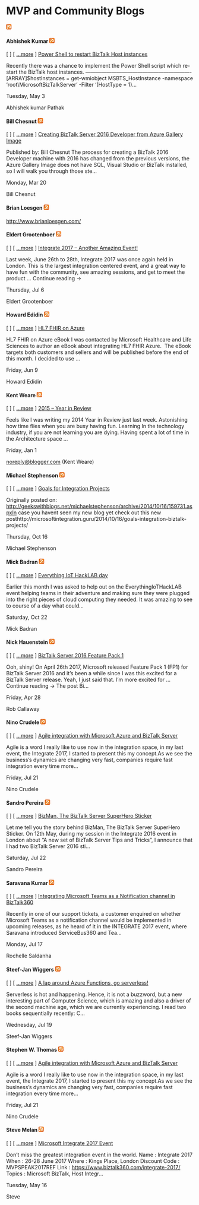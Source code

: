 ﻿# MVP and Community Blogs

![feed](media/IC377996.png "feed")

#### Abhishek Kumar [![](media/IC377996.png)](https://abhishekkumarpathakbiztalkblog.wordpress.com/feed/)

[ [](https://abhishekkumarpathakbiztalkblog.wordpress.com/feed/ "RSS") ] [ [...more](https://abhishekkumarpathakbiztalkblog.wordpress.com/feed/) ]
[Power Shell to restart BizTalk Host instances](https://abhishekkumarpathakbiztalkblog.wordpress.com/2016/05/03/power-shell-to-re-start-biztalk-host-instances/)

Recently there was a chance to implement the Power Shell script which re-start the BizTalk host instances. ————————————————————- \[ARRAY\]\$hostInstances = get-wmiobject MSBTS\_HostInstance -namespace ‘root\\MicrosoftBizTalkServer’ -Filter ‘(HostType = 1)...

Tuesday, May 3

Abhishek kumar Pathak

#### Bill Chesnut [![](media/IC377996.png)](http://www.biztalkbill.com/)

[ [](http://www.biztalkbill.com/feed/ "RSS") ] [ [...more](http://www.biztalkbill.com/feed/) ]
[Creating BizTalk Server 2016 Developer from Azure Gallery Image](https://www.biztalkbill.com/2017/03/21/creating-biztalk-server-2016-developer-from-azure-gallery-image/)

Published by: Bill Chesnut The process for creating a BizTalk 2016 Developer machine with 2016 has changed from the previous versions, the Azure Gallery Image does not have SQL, Visual Studio or BizTalk installed, so I will walk you through those ste...

Monday, Mar 20

Bill Chesnut

#### Brian Loesgen [![](media/IC377996.png)](http://www.brianloesgen.com/)

<http://www.brianloesgen.com/>

#### Eldert Grootenboer [![](media/IC377996.png)](http://blog.eldert.net/feed/)

[ [](http://blog.eldert.net/feed/ "RSS") ] [ [...more](http://blog.eldert.net/feed/) ]
[Integrate 2017 – Another Amazing Event!](https://blog.eldert.net/integrate-2017-another-amazing-event/)

Last week, June 26th to 28th, Integrate 2017 was once again held in London. This is the largest integration centered event, and a great way to have fun with the community, see amazing sessions, and get to meet the product … Continue reading →

Thursday, Jul 6

Eldert Grootenboer

#### Howard Edidin [![](media/IC377996.png)](https://docdb.info/feed/)

[ [](https://docdb.info/feed/ "RSS") ] [ [...more](https://docdb.info/feed/) ]
[HL7 FHIR on Azure](https://docdb.info/hl7-fhir-on-azure/)

HL7 FHIR on Azure eBook I was contacted by Microsoft Healthcare and Life Sciences to author an eBook about integrating HL7 FHIR Azure.  The eBook targets both customers and sellers and will be published before the end of this month. I decided to use ...

Friday, Jun 9

Howard Edidin

#### Kent Weare [![](media/IC377996.png)](http://feeds.feedburner.com/KentWearesBiztalkBlog)

[ [](http://feeds.feedburner.com/KentWearesBiztalkBlog "RSS") ] [ [...more](http://feeds.feedburner.com/KentWearesBiztalkBlog) ]
[2015 – Year in Review](http://kentweare.blogspot.com/2016/01/2015-year-in-review.html)

Feels like I was writing my 2014 Year in Review just last week. Astonishing how time flies when you are busy having fun. Learning In the technology industry, if you are not learning you are dying. Having spent a lot of time in the Architecture space ...

Friday, Jan 1

noreply@blogger.com (Kent Weare)

#### Michael Stephenson [![](media/IC377996.png)](http://geekswithblogs.net/michaelstephenson/Rss.aspx)

[ [](http://geekswithblogs.net/michaelstephenson/Rss.aspx "RSS") ] [ [...more](http://geekswithblogs.net/michaelstephenson/archive/2014/10/16/159731.aspx) ]
[Goals for Integration Projects](http://geekswithblogs.net/michaelstephenson/archive/2014/10/16/159731.aspx)

Originally posted on: http://geekswithblogs.net/michaelstephenson/archive/2014/10/16/159731.aspxIn case you havent seen my new blog yet check out this new posthttp://microsoftintegration.guru/2014/10/16/goals-integration-biztalk-projects/

Thursday, Oct 16

Michael Stephenson

#### Mick Badran [![](media/IC377996.png)](https://blog.mickbadran.com/feed/)

[ [](https://blog.mickbadran.com/feed/ "RSS") ] [ [...more](https://blog.mickbadran.com/feed/) ]
[Everything IoT HackLAB day](https://blog.mickbadran.com/2016/10/23/everything-iot-hacklab-day/)

Earlier this month I was asked to help out on the EverythingIoTHackLAB event helping teams in their adventure and making sure they were plugged into the right pieces of cloud computing they needed. It was amazing to see to course of a day what could...

Saturday, Oct 22

Mick Badran

#### Nick Hauenstein [![](media/IC377996.png)](http://www.quicklearn.com/blog/feed/)

[ [](http://www.quicklearn.com/blog/feed/ "RSS") ] [ [...more](http://www.quicklearn.com/blog/feed/) ]
[BizTalk Server 2016 Feature Pack 1](http://www.quicklearn.com/blog/2017/04/28/biztalk-server-2016-feature-pack-1/)

Ooh, shiny! On April 26th 2017, Microsoft released Feature Pack 1 (FP1) for BizTalk Server 2016 and it’s been a while since I was this excited for a BizTalk Server release. Yeah, I just said that. I’m more excited for … Continue reading → The post Bi...

Friday, Apr 28

Rob Callaway

#### Nino Crudele [![](media/IC377996.png)](http://ninocrudele.me/rss)

[ [](http://ninocrudele.me/rss "RSS") ] [ [...more](http://ninocrudele.me/rss) ]
[Agile integration with Microsoft Azure and BizTalk Server](https://blog.ninocrudele.com/2017/07/21/agile-integration-with-microsoft-azure-and-biztalk-server/)

Agile is a word I really like to use now in the integration space, in my last event, the Integrate 2017, I started to present this my concept.As we see the business’s dynamics are changing very fast, companies require fast integration every time more...

Friday, Jul 21

Nino Crudele

#### Sandro Pereira [![](media/IC377996.png)](http://sandroaspbiztalkblog.wordpress.com/feed/)

[ [](http://sandroaspbiztalkblog.wordpress.com/feed/ "RSS") ] [ [...more](http://sandroaspbiztalkblog.wordpress.com/feed/) ]
[BizMan, The BizTalk Server SuperHero Sticker](https://blog.sandro-pereira.com/2017/07/22/bizman-biztalk-server-superhero-sticker/)

Let me tell you the story behind BizMan, The BizTalk Server SuperHero Sticker. On 12th May, during my session in the Integrate 2016 event in London about “A new set of BizTalk Server Tips and Tricks”, I announce that I had two BizTalk Server 2016 sti...

Saturday, Jul 22

Sandro Pereira

#### Saravana Kumar [![](media/IC377996.png)](http://feeds.feedburner.com/saravanakumar)

[ [](http://feeds.feedburner.com/saravanakumar "RSS") ] [ [...more](http://feeds.feedburner.com/saravanakumar) ]
[Integrating Microsoft Teams as a Notification channel in BizTalk360](http://feedproxy.google.com/~r/SaravanaKumar/~3/kkcMnrHIrL0/)

Recently in one of our support tickets, a customer enquired on whether Microsoft Teams as a notification channel would be implemented in upcoming releases, as he heard of it in the INTEGRATE 2017 event, where Saravana introduced ServiceBus360 and Tea...

Monday, Jul 17

Rochelle Saldanha

#### Steef-Jan Wiggers [![](media/IC377996.png)](http://soa-thoughts.blogspot.com/feeds/posts/default?alt=rss)

[ [](http://soa-thoughts.blogspot.com/feeds/posts/default?alt=rss "RSS") ] [ [...more](http://soa-thoughts.blogspot.com/feeds/posts/default?alt=rss) ]
[A lap around Azure Functions, go serverless!](https://blog.steef-jan-wiggers.com/2017/07/lap-around-azure-functions-go-serverless/)

Serverless is hot and happening. Hence, it is not a buzzword, but a new interesting part of Computer Science, which is amazing and also a driver of the second machine age, which we are currently experiencing. I read two books sequentially recently: C...

Wednesday, Jul 19

Steef-Jan Wiggers

#### Stephen W. Thomas [![](media/IC377996.png)](http://www.biztalkgurus.com/blogs/biztalk/rss.aspx)

[ [](http://www.biztalkgurus.com/blogs/biztalk/rss.aspx "RSS") ] [ [...more](http://www.biztalkgurus.com/biztalk_server/biztalk_blogs/b/biztalk/archive/2016/04/25/integrate-2016-my-session-on-azure-iaas-and-pre-amp-post-conference-azure-training.aspx) ]
[Agile integration with Microsoft Azure and BizTalk Server](http://www.biztalkgurus.com/blogs/msft-biztalk-community/agile-integration-with-microsoft-azure-and-biztalk-server/)

Agile is a word I really like to use now in the integration space, in my last event, the Integrate 2017, I started to present this my concept.As we see the business’s dynamics are changing very fast, companies require fast integration every time more...

Friday, Jul 21

Nino Crudele

#### Steve Melan [![](media/IC377996.png)](https://stevemelan.wordpress.com/feed/)

[ [](https://stevemelan.wordpress.com/feed/ "RSS") ] [ [...more](https://stevemelan.wordpress.com/feed/) ]
[Microsoft Integrate 2017 Event](https://stevemelan.wordpress.com/2017/05/16/microsoft-integrate-2017-event/)

Don’t miss the greatest integration event in the world. Name : Integrate 2017 When : 26-28 June 2017 Where : Kings Place, London Discount Code : MVPSPEAK2017REF Link : https://www.biztalk360.com/integrate-2017/ Topics : Microsoft BizTalk, Host Integr...

Tuesday, May 16

Steve
